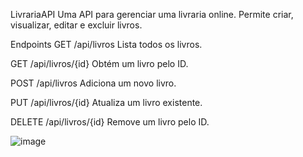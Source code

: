 LivrariaAPI
Uma API para gerenciar uma livraria online. Permite criar, visualizar, editar e excluir livros.

Endpoints
GET /api/livros
Lista todos os livros.

GET /api/livros/{id}
Obtém um livro pelo ID.

POST /api/livros
Adiciona um novo livro.

PUT /api/livros/{id}
Atualiza um livro existente.

DELETE /api/livros/{id}
Remove um livro pelo ID.

![image](https://github.com/user-attachments/assets/cadcf804-5317-4e24-bdb7-d1c873a8a005)


